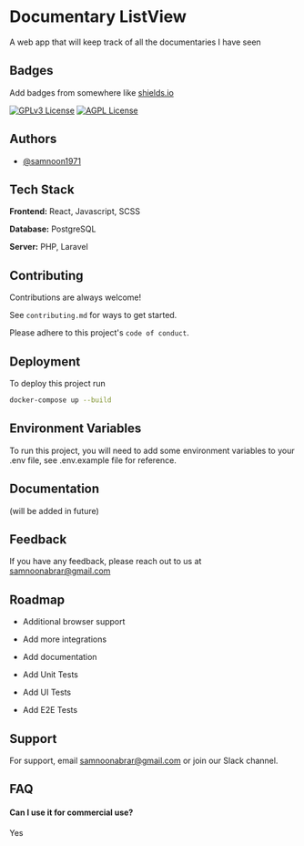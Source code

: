
# Documentary ListView

A web app that will keep track of all the documentaries I have seen


## Badges

Add badges from somewhere like [shields.io](https://shields.io/)

[![GPLv3 License](https://img.shields.io/badge/License-GPL%20v3-yellow.svg)](https://opensource.org/licenses/)
[![AGPL License](https://img.shields.io/badge/license-AGPL-blue.svg)](http://www.gnu.org/licenses/agpl-3.0)


## Authors

- [@samnoon1971](https://www.github.com/samnoon1971)


## Tech Stack

**Frontend:** React, Javascript, SCSS

**Database:** PostgreSQL

**Server:** PHP, Laravel


## Contributing

Contributions are always welcome!

See `contributing.md` for ways to get started.

Please adhere to this project's `code of conduct`.


## Deployment

To deploy this project run

```bash
docker-compose up --build
```

## Environment Variables

To run this project, you will need to add some environment variables to your .env file, see .env.example file for reference.



## Documentation

(will be added in future)



## Feedback

If you have any feedback, please reach out to us at samnoonabrar@gmail.com


## Roadmap

- Additional browser support

- Add more integrations

- Add documentation

- Add Unit Tests

- Add UI Tests

- Add E2E Tests


## Support

For support, email samnoonabrar@gmail.com or join our Slack channel.


## FAQ

#### Can I use it for commercial use?

Yes
